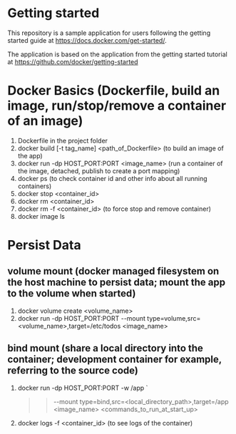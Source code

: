 # Getting started

This repository is a sample application for users following the getting started guide at https://docs.docker.com/get-started/.

The application is based on the application from the getting started tutorial at https://github.com/docker/getting-started

# Docker Basics (Dockerfile, build an image, run/stop/remove a container of an image)

1. Dockerfile in the project folder
2. docker build [-t tag_name] <path_of_Dockerfile> (to build an image of the app)
3. docker run -dp HOST_PORT:PORT <image_name> (run a container of the image, detached, publish to create a port mapping)
4. docker ps (to check container id and other info about all running containers)
5. docker stop <container_id>
6. docker rm <container_id>
7. docker rm -f <container_id> (to force stop and remove container)
8. docker image ls

# Persist Data

## volume mount (docker managed filesystem on the host machine to persist data; mount the app to the volume when started)

1. docker volume create <volume_name>
2. docker run -dp HOST_PORT:PORT --mount type=volume,src=<volume_name>,target=/etc/todos <image_name>

## bind mount (share a local directory into the container; development container for example, referring to the source code)

1. docker run -dp HOST_PORT:PORT -w /app `
    > > --mount type=bind,src=<local_directory_path>,target=/app <image_name> <commands_to_run_at_start_up>
2. docker logs -f <container_id> (to see logs of the container)
